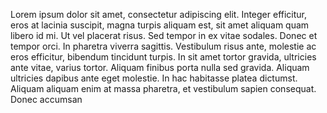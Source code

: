 Lorem ipsum dolor sit amet, consectetur adipiscing elit. Integer efficitur, eros at
lacinia suscipit, magna turpis aliquam est, sit amet aliquam quam libero id mi. Ut vel
placerat risus. Sed tempor in ex vitae sodales. Donec et tempor orci. In pharetra viverra
sagittis. Vestibulum risus ante, molestie ac eros efficitur, bibendum tincidunt turpis. In sit
amet tortor gravida, ultricies ante vitae, varius tortor. Aliquam finibus porta nulla sed
gravida. Aliquam ultricies dapibus ante eget molestie. In hac habitasse platea dictumst.
Aliquam aliquam enim at massa pharetra, et vestibulum sapien consequat. Donec
accumsan